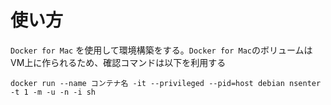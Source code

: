 # 使い方

`Docker for Mac` を使用して環境構築をする。`Docker for Mac`のボリュームはVM上に作られるため、確認コマンドは以下を利用する
```
docker run --name コンテナ名 -it --privileged --pid=host debian nsenter -t 1 -m -u -n -i sh
```
